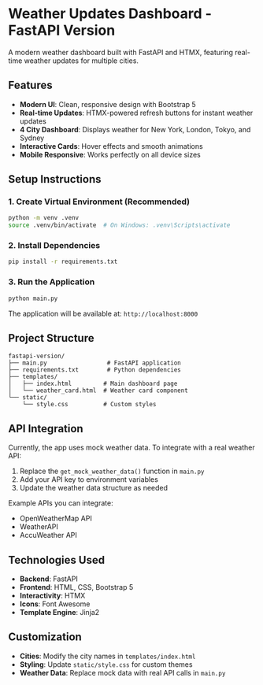 # Weather Updates Dashboard - FastAPI Version

A modern weather dashboard built with FastAPI and HTMX, featuring real-time weather updates for multiple cities.

## Features

- **Modern UI**: Clean, responsive design with Bootstrap 5
- **Real-time Updates**: HTMX-powered refresh buttons for instant weather updates
- **4 City Dashboard**: Displays weather for New York, London, Tokyo, and Sydney
- **Interactive Cards**: Hover effects and smooth animations
- **Mobile Responsive**: Works perfectly on all device sizes

## Setup Instructions

### 1. Create Virtual Environment (Recommended)

```bash
python -m venv .venv
source .venv/bin/activate  # On Windows: .venv\Scripts\activate
```

### 2. Install Dependencies

```bash
pip install -r requirements.txt
```

### 3. Run the Application

```bash
python main.py
```

The application will be available at: `http://localhost:8000`

## Project Structure

```
fastapi-version/
├── main.py                 # FastAPI application
├── requirements.txt        # Python dependencies
├── templates/
│   ├── index.html         # Main dashboard page
│   └── weather_card.html  # Weather card component
└── static/
    └── style.css          # Custom styles
```

## API Integration

Currently, the app uses mock weather data. To integrate with a real weather API:

1. Replace the `get_mock_weather_data()` function in `main.py`
2. Add your API key to environment variables
3. Update the weather data structure as needed

Example APIs you can integrate:
- OpenWeatherMap API
- WeatherAPI
- AccuWeather API

## Technologies Used

- **Backend**: FastAPI
- **Frontend**: HTML, CSS, Bootstrap 5
- **Interactivity**: HTMX
- **Icons**: Font Awesome
- **Template Engine**: Jinja2

## Customization

- **Cities**: Modify the city names in `templates/index.html`
- **Styling**: Update `static/style.css` for custom themes
- **Weather Data**: Replace mock data with real API calls in `main.py`
